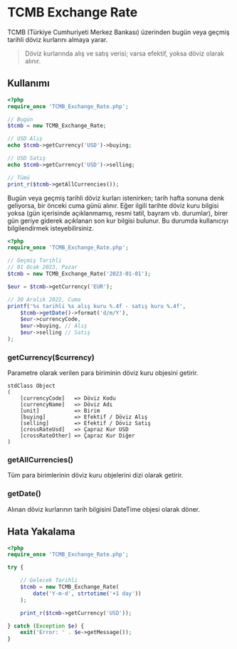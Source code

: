 # TCMB Exchange Rate

TCMB (Türkiye Cumhuriyeti Merkez Bankası) üzerinden bugün veya geçmiş tarihli döviz kurlarını almaya yarar.

> Döviz kurlarında alış ve satış verisi; varsa efektif, yoksa döviz olarak alınır.

## Kullanımı

```php
<?php
require_once 'TCMB_Exchange_Rate.php';

// Bugün
$tcmb = new TCMB_Exchange_Rate;

// USD Alış
echo $tcmb->getCurrency('USD')->buying;

// USD Satış
echo $tcmb->getCurrency('USD')->selling;

// Tümü
print_r($tcmb->getAllCurrencies());
```

Bugün veya geçmiş tarihli döviz kurları istenirken; tarih hafta sonuna denk geliyorsa, bir önceki cuma günü alınır. Eğer ilgili tarihte döviz kuru bilgisi yoksa (gün içerisinde açıklanmamış, resmi tatil, bayram vb. durumlar), birer gün geriye giderek açıklanan son kur bilgisi bulunur. Bu durumda kullanıcıyı bilgilendirmek isteyebilirsiniz.

```php
<?php
require_once 'TCMB_Exchange_Rate.php';

// Geçmiş Tarihli
// 01 Ocak 2023, Pazar
$tcmb = new TCMB_Exchange_Rate('2023-01-01');

$eur = $tcmb->getCurrency('EUR');

// 30 Aralık 2022, Cuma
printf('%s tarihli %s alış kuru %.4f - satış kuru %.4f',
    $tcmb->getDate()->format('d/m/Y'),
    $eur->currencyCode,
    $eur->buying, // Alış
    $eur->selling // Satış
);
```

### getCurrency($currency)

Parametre olarak verilen para biriminin döviz kuru objesini getirir.

```
stdClass Object
(
    [currencyCode]   => Döviz Kodu
    [currencyName]   => Döviz Adı
    [unit]           => Birim
    [buying]         => Efektif / Döviz Alış
    [selling]        => Efektif / Döviz Satış
    [crossRateUsd]   => Çapraz Kur USD
    [crossRateOther] => Çapraz Kur Diğer
)
```

### getAllCurrencies()

Tüm para birimlerinin döviz kuru objelerini dizi olarak getirir.

### getDate()

Alınan döviz kurlarının tarih bilgisini DateTime objesi olarak döner.

## Hata Yakalama

```php
<?php
require_once 'TCMB_Exchange_Rate.php';

try {

    // Gelecek Tarihli
    $tcmb = new TCMB_Exchange_Rate(
        date('Y-m-d', strtotime('+1 day'))
    );

    print_r($tcmb->getCurrency('USD'));

} catch (Exception $e) {
    exit('Error: ' . $e->getMessage());
}
```
